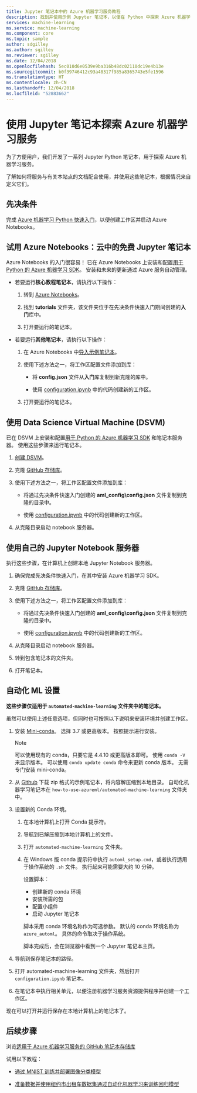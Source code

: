 ```yaml
---
title: Jupyter 笔记本中的 Azure 机器学习服务教程
description: 找到并使用示例 Jupyter 笔记本，以便在 Python 中探索 Azure 机器学习服务。
services: machine-learning
ms.service: machine-learning
ms.component: core
ms.topic: sample
author: sdgilley
ms.author: sgilley
ms.reviewer: sgilley
ms.date: 12/04/2018
ms.openlocfilehash: 5ec010d6e0539e9ba316b48dc02110dc19e4b13e
ms.sourcegitcommit: b0f39746412c93a48317f985a8365743e5fe1596
ms.translationtype: HT
ms.contentlocale: zh-CN
ms.lasthandoff: 12/04/2018
ms.locfileid: "52883662"
---
```

# <a name="use-jupyter-notebooks-to-explore-azure-machine-learning-service"></a>使用 Jupyter 笔记本探索 Azure 机器学习服务


为了方便用户，我们开发了一系列 Jupyter Python 笔记本，用于探索 Azure 机器学习服务。 

了解如何将服务与有关本站点的文档配合使用，并使用这些笔记本，根据情况来自定义它们。 

## <a name="prerequisite"></a>先决条件

完成 [Azure 机器学习 Python 快速入门](quickstart-get-started.md)，以便创建工作区并启动 Azure Notebooks。

## <a name="try-azure-notebooks-free-jupyter-notebooks-in-the-cloud"></a>试用 Azure Notebooks：云中的免费 Jupyter 笔记本

Azure Notebooks 的入门很容易！ 已在 Azure Notebooks 上安装和配置[用于 Python 的 Azure 机器学习 SDK](https://aka.ms/aml-sdk)。 安装和未来的更新通过 Azure 服务自动管理。
  
+ 若要运行**核心教程笔记本**，请执行以下操作：
  1. 转到 [Azure Notebooks](https://notebooks.azure.com/)。
    
  1. 找到 **tutorials** 文件夹，该文件夹位于在先决条件快速入门期间创建的**入门**库中。
    
  1. 打开要运行的笔记本。
    
+ 若要运行**其他笔记本**，请执行以下操作：

  1. 在 Azure Notebooks 中[导入示例笔记本](https://aka.ms/aml-clone-azure-notebooks)。

  1. 使用下述方法之一，将工作区配置文件添加到库：
     + 将 **config.json** 文件从**入门**库复制到新克隆的库中。

     + 使用 [configuration.ipynb](https://github.com/Azure/MachineLearningNotebooks/blob/master/configuration.ipynb) 中的代码创建新的工作区。
    
  1. 打开要运行的笔记本。     


## <a name="use-a-data-science-virtual-machine-dsvm"></a>使用 Data Science Virtual Machine (DSVM)

已在 DSVM 上安装和配置[用于 Python 的 Azure 机器学习 SDK](https://aka.ms/aml-sdk) 和笔记本服务器。 使用这些步骤来运行笔记本。

1. [创建 DSVM](how-to-configure-environment.md#dsvm)。

1. 克隆 [GitHub 存储库](https://aka.ms/aml-notebooks)。

1. 使用下述方法之一，将工作区配置文件添加到库：
    * 将通过先决条件快速入门创建的 **aml_config\config.json** 文件复制到克隆的目录中。

    * 使用 [configuration.ipynb](https://github.com/Azure/MachineLearningNotebooks/blob/master/configuration.ipynb) 中的代码创建新的工作区。

1. 从克隆目录启动 notebook 服务器。

## <a name="use-your-own-jupyter-notebook-server"></a>使用自己的 Jupyter Notebook 服务器

执行这些步骤，在计算机上创建本地 Jupyter Notebook 服务器。

1. 确保完成先决条件快速入门，在其中安装 Azure 机器学习 SDK。

1. 克隆 [GitHub 存储库](https://aka.ms/aml-notebooks)。

1. 使用下述方法之一，将工作区配置文件添加到库：
    * 将通过先决条件快速入门创建的 **aml_config\config.json** 文件复制到克隆的目录中。
    
    * 使用 [configuration.ipynb](https://github.com/Azure/MachineLearningNotebooks/blob/master/configuration.ipynb) 中的代码创建新的工作区。

1. 从克隆目录启动 notebook 服务器。

1. 转到包含笔记本的文件夹。

1. 打开笔记本。

<a name="auto"></a>

## <a name="automated-ml-setup"></a>自动化 ML 设置 

**这些步骤仅适用于 `automated-machine-learning` 文件夹中的笔记本。**

虽然可以使用上述任意选项，但同时也可按照以下说明来安装环境并创建工作区。 

1. 安装 [Mini-conda](https://conda.io/miniconda.html)。 选择 3.7 或更高版本。 按照提示进行安装。 
   >[!NOTE]
   >可以使用现有的 conda，只要它是 4.4.10 或更高版本即可。 使用 `conda -V` 来显示版本。 可以使用 `conda update conda` 命令来更新 conda 版本。 无需专门安装 mini-conda。

1. 从 [Github](https://github.com/Azure/MachineLearningNotebooks/tree/master/how-to-use-azureml/automated-machine-learning
) 下载 zip 格式的示例笔记本，将内容解压缩到本地目录。 自动化机器学习笔记本在 `how-to-use-azureml/automated-machine-learning` 文件夹中。

1. 设置新的 Conda 环境。 
   1. 在本地计算机上打开 Conda 提示符。
   
   1. 导航到已解压缩到本地计算机上的文件。
   
   1. 打开 `automated-machine-learning` 文件夹。
   
   1. 在 Windows 版 conda 提示符中执行 `automl_setup.cmd`，或者执行适用于操作系统的 `.sh` 文件。 执行起来可能需要大约 10 分钟。

      设置脚本：
      + 创建新的 conda 环境
      + 安装所需的包
      + 配置小组件
      + 启动 Jupyter 笔记本
      
      脚本采用 conda 环境名称作为可选参数。 默认的 conda 环境名称为 `azure_automl`。 具体的命令取决于操作系统。 
      
      脚本完成后，会在浏览器中看到一个 Jupyter 笔记本主页。

1. 导航到保存笔记本的路径。 

1. 打开 automated-machine-learning 文件夹，然后打开 `configuration.ipynb` 笔记本。 

1. 在笔记本中执行相关单元，以便注册机器学习服务资源提供程序并创建一个工作区。

现在可以打开并运行保存在本地计算机上的笔记本了。


## <a name="next-steps"></a>后续步骤

浏览[适用于 Azure 机器学习服务的 GitHub 笔记本存储库](https://aka.ms/aml-notebooks)

试用以下教程：
+ [通过 MNIST 训练并部署图像分类模型](tutorial-train-models-with-aml.md)

+ [准备数据并使用纽约市出租车数据集通过自动化机器学习来训练回归模型](tutorial-data-prep.md)
